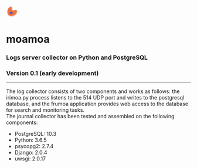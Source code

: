 ![Alt text](frumoa.png?raw=true "Title")
# moamoa
### Logs server collector on Python and PostgreSQL
### Version 0.1 (early development)
<hr>
The log collector consists of two components and works as follows: the irimoa.py process listens to the 514 UDP port and writes to the postgresql database, and the frumoa application provides web access to the database for search and monitoring tasks.
<br>
The journal collector has been tested and assembled on the following components:
<ul>
  <li>PostgreSQL: 10.3 </li>
  <li>Python: 3.6.5</li>
  <li>psycopg2: 2.7.4</li>
  <li>Django: 2.0.4</li>
  <li>uwsgi: 2.0.17</li>
 </ul>
